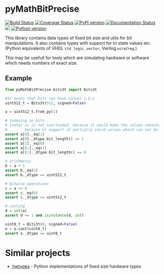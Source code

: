 # pyMathBitPrecise
[![Build Status](https://travis-ci.org/Nic30/pyMathBitPrecise.svg?branch=master)](https://travis-ci.org/Nic30/pyMathBitPrecise)
[![Coverage Status](https://coveralls.io/repos/github/Nic30/pyMathBitPrecise/badge.svg?branch=master)](https://coveralls.io/github/Nic30/pyMathBitPrecise?branch=master)
[![PyPI version](https://badge.fury.io/py/pyMathBitPrecise.svg)](http://badge.fury.io/py/pyMathBitPrecise) 
[![Documentation Status](https://readthedocs.org/projects/pyMathBitPrecise/badge/?version=latest)](http://pyMathBitPrecise.readthedocs.io/en/latest/?badge=latest) 
[![](https://img.shields.io/github/license/Nic30/pyMathBitPrecise.svg)](https://github.com/Nic30/pyMathBitPrecise)
[![Python version](https://img.shields.io/pypi/pyversions/pyMathBitPrecise.svg)](https://img.shields.io/pypi/pyversions/pyMathBitPrecise.svg)

This library contains data types of fixed bit size and utils for bit manipulations.
It also contains types with support for tri state values etc. (Python equivalents of VHDL `std_logic_vector`, Verilog `wire`/`reg`.)

This may be usefull for tools which are simulating hardware or software which needs numbers of exact size.


## Example

```Python
from pyMathBitPrecise.bits3t import Bits3t

#3t means that bits can have values 1,0,x
uint512_t = Bits3t(512, signed=False)

a = uint512_t.from_py(1)

# indexing on bits
# [note] == is not overloaded, because it would make the values unhashable
#        because of support of partially valid values which can not be compared
assert a[0]._eq(1)
assert a[0]._dtype.bit_length() == 1
assert a[1]._eq(0)
assert a[8:]._eq(1)
assert a[8:]._dtype.bit_length() == 8

# arithmetic
b = a + 1
assert b._eq(2)
assert b._dtype == uint512_t

# bitwise operations
c = a >> 8
assert c._eq(0)
assert c._dtype == uint512_t

# casting
d = int(a)
assert d == 1 and isinstance(d, int)

uint8_t = Bits3t(8, signed=False)
e = a.cast(uint8_t)
assert e._dtype == uint8_t
```

# Similar projects

* [hwtypes](https://github.com/leonardt/hwtypes) - Python implementations of fixed size hardware types
